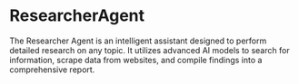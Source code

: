 # ResearcherAgent
The Researcher Agent is an intelligent assistant designed to perform detailed research on any topic. It utilizes advanced AI models to search for information, scrape data from websites, and compile findings into a comprehensive report.
